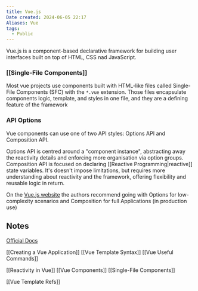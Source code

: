 ```yaml
---
title: Vue.js
Date created: 2024-06-05 22:17
Aliases: Vue
tags: 
  - Public
---
```


Vue.js is a component-based declarative framework for building user interfaces built on top of HTML, CSS nad JavaScript.

### [[Single-File Components]]
Most vue projects use components built with HTML-like files called Single-File Components (SFC) with the `*.vue` extension. Those files encapsulate components logic, template, and styles in one file, and they are a defining feature of the framework

### API Options
Vue components can use one of two API styles: Options API and Composition API. 

Options API is centred around a "component instance", abstracting away the reactivity details and enforcing more organisation via option groups. 
Composition API is focused on declaring [[Reactive Programming|reactive]] state variables. It's doesn't impose limitations, but requires more understanding about reactivity and the framework, offering flexibility and reusable logic in return.

On the [Vue.js website](https://vuejs.org/guide/) the authors recommend going with Options for low-complexity scenarios and Composition for full Applications (in production use)

## Notes
[Official Docs](https://vuejs.org/guide/)

[[Creating a Vue Application]]
[[Vue Template Syntax]]
[[Vue Useful Commands]]

[[Reactivity in Vue]]
[[Vue Components]]
[[Single-File Components]]

[[Vue Template Refs]]